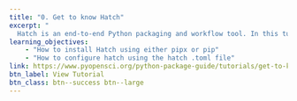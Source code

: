 ```yaml
---
title: "0. Get to know Hatch"
excerpt: "
  Hatch is an end-to-end Python packaging and workflow tool. In this tutorial, you will install and learn how to configure Hatch for Python packaging."
learning_objectives:
    - "How to install Hatch using either pipx or pip"
    - "How to configure hatch using the hatch .toml file"
link: https://www.pyopensci.org/python-package-guide/tutorials/get-to-know-hatch.html
btn_label: View Tutorial
btn_class: btn--success btn--large
---
```

